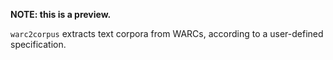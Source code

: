 **NOTE: this is a preview.**

`warc2corpus` extracts text corpora from WARCs, according to a user-defined specification.
